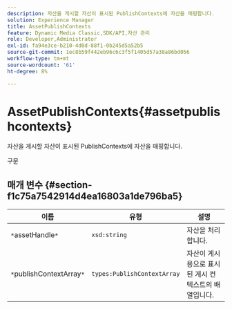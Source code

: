 ```yaml
---
description: 자산을 게시할 자산이 표시된 PublishContexts에 자산을 매핑합니다.
solution: Experience Manager
title: AssetPublishContexts
feature: Dynamic Media Classic,SDK/API,자산 관리
role: Developer,Administrator
exl-id: fa94e3ce-b210-4d0d-88f1-0b245d5a52b5
source-git-commit: 1ec8b59f442eb96c6c3f5f1405d57a38a86bd056
workflow-type: tm+mt
source-wordcount: '61'
ht-degree: 8%

---
```


# AssetPublishContexts{#assetpublishcontexts}

자산을 게시할 자산이 표시된 PublishContexts에 자산을 매핑합니다.

구문

## 매개 변수 {#section-f1c75a7542914d4ea16803a1de796ba5}

| 이름 | 유형 | 설명 |
|---|---|---|
| `*`assetHandle`*` | `xsd:string` | 자산을 처리합니다. |
| `*`publishContextArray`*` | `types:PublishContextArray` | 자산이 게시용으로 표시된 게시 컨텍스트의 배열입니다. |
